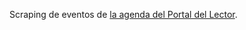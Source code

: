 Scraping de eventos de [la agenda del Portal del Lector](http://www.madrid.org/cs/Satellite?c=Page&cid=1343065588761&language=es&pagename=PortalLector%2FPage%2FPLEC_buscadorAgenda).
